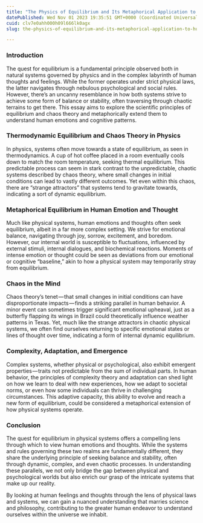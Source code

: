 ```yaml
---
title: "The Physics of Equilibrium and Its Metaphorical Application to Human Thought and Emotion"
datePublished: Wed Nov 01 2023 19:35:51 GMT+0000 (Coordinated Universal Time)
cuid: clv7e0ahh000h09l666lk0agx
slug: the-physics-of-equilibrium-and-its-metaphorical-application-to-human-thought-and-emotion-b6e3025a996e

---
```


### Introduction

The quest for equilibrium is a fundamental principle observed both in natural systems governed by physics and in the complex labyrinth of human thoughts and feelings. While the former operates under strict physical laws, the latter navigates through nebulous psychological and social rules. However, there’s an uncanny resemblance in how both systems strive to achieve some form of balance or stability, often traversing through chaotic terrains to get there. This essay aims to explore the scientific principles of equilibrium and chaos theory and metaphorically extend them to understand human emotions and cognitive patterns.

### Thermodynamic Equilibrium and Chaos Theory in Physics

In physics, systems often move towards a state of equilibrium, as seen in thermodynamics. A cup of hot coffee placed in a room eventually cools down to match the room temperature, seeking thermal equilibrium. This predictable process can seem in stark contrast to the unpredictable, chaotic systems described by chaos theory, where small changes in initial conditions can lead to vastly different outcomes. Yet even within this chaos, there are “strange attractors” that systems tend to gravitate towards, indicating a sort of dynamic equilibrium.

### Metaphorical Equilibrium in Human Emotion and Thought

Much like physical systems, human emotions and thoughts often seek equilibrium, albeit in a far more complex setting. We strive for emotional balance, navigating through joy, sorrow, excitement, and boredom. However, our internal world is susceptible to fluctuations, influenced by external stimuli, internal dialogues, and biochemical reactions. Moments of intense emotion or thought could be seen as deviations from our emotional or cognitive “baseline,” akin to how a physical system may temporarily stray from equilibrium.

### Chaos in the Mind

Chaos theory’s tenet — that small changes in initial conditions can have disproportionate impacts — finds a striking parallel in human behavior. A minor event can sometimes trigger significant emotional upheaval, just as a butterfly flapping its wings in Brazil could theoretically influence weather patterns in Texas. Yet, much like the strange attractors in chaotic physical systems, we often find ourselves returning to specific emotional states or lines of thought over time, indicating a form of internal dynamic equilibrium.

### Complexity, Adaptation, and Emergence

Complex systems, whether physical or psychological, also exhibit emergent properties — traits not predictable from the sum of individual parts. In human behavior, the principles of complexity theory and adaptation can shed light on how we learn to deal with new experiences, how we adapt to societal norms, or even how some individuals can thrive in challenging circumstances. This adaptive capacity, this ability to evolve and reach a new form of equilibrium, could be considered a metaphorical extension of how physical systems operate.

### Conclusion

The quest for equilibrium in physical systems offers a compelling lens through which to view human emotions and thoughts. While the systems and rules governing these two realms are fundamentally different, they share the underlying principle of seeking balance and stability, often through dynamic, complex, and even chaotic processes. In understanding these parallels, we not only bridge the gap between physical and psychological worlds but also enrich our grasp of the intricate systems that make up our reality.

By looking at human feelings and thoughts through the lens of physical laws and systems, we can gain a nuanced understanding that marries science and philosophy, contributing to the greater human endeavor to understand ourselves within the universe we inhabit.
